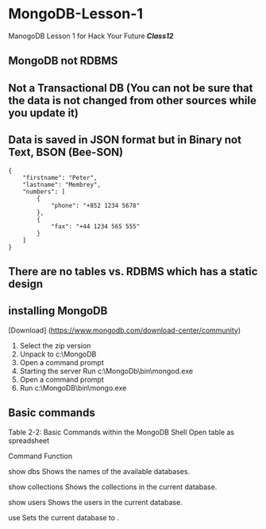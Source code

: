 # MongoDB-Lesson-1
ManogoDB Lesson 1 for Hack Your Future ***Class12***

## MongoDB not RDBMS

## Not a Transactional DB (You can not be sure that the data is not changed from other sources while you update it)

## Data is saved in JSON format but in Binary not Text, BSON (Bee-SON)

```
{
    "firstname": "Peter",
    "lastname": "Membrey",
    "numbers": [
        {
            "phone": "+852 1234 5678"
        },
        {
            "fax": "+44 1234 565 555"
        }
    ]
}
``` 

## There are no tables vs. RDBMS which has a static design 

## installing MongoDB

[Download] (https://www.mongodb.com/download-center/community)

1. Select the zip version
2. Unpack to c:\MongoDB
3. Open a command prompt
4. Starting the server Run c:\MongoDb\bin\mongod.exe
5. Open a command prompt
6. Run c:\MongoDB\bin\mongo.exe

## Basic commands

Table 2-2: Basic Commands within the MongoDB Shell
Open table as spreadsheet

Command             Function

show dbs            Shows the names of the available databases.

show collections    Shows the collections in the current database.

show users          Shows the users in the current database.

use <db name>       Sets the current database to <db name>.
